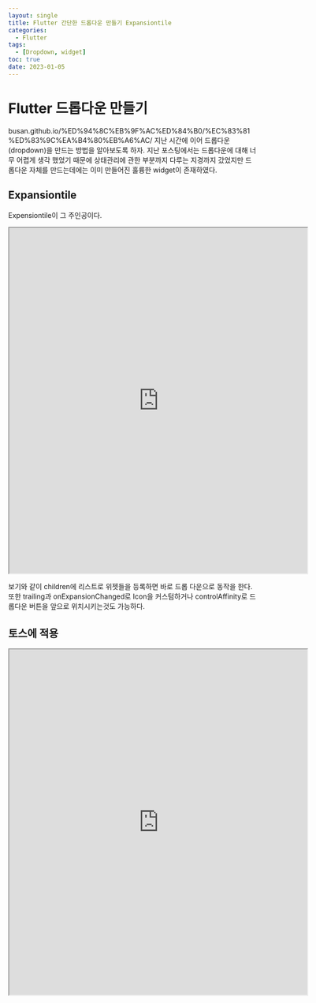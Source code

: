 ```yaml
---
layout: single
title: Flutter 간단한 드롭다운 만들기 Expansiontile
categories:
  - Flutter
tags:
  - [Dropdown, widget]
toc: true
date: 2023-01-05
---
```

# Flutter 드롭다운 만들기
 busan.github.io/%ED%94%8C%EB%9F%AC%ED%84%B0/%EC%83%81%ED%83%9C%EA%B4%80%EB%A6%AC/
지난 시간에 이어 드롭다운(dropdown)을 만드는 방법을 알아보도록 하자. 지난 포스팅에서는 드롭다운에 대해 너무 어렵게 생각 했었기 때문에 상태관리에 관한 부분까지 다루는 지경까지 갔었지만 드롭다운 자체를 만드는데에는 이미 만들어진 훌륭한 widget이 
존재하였다. 

## Expansiontile
Expensiontile이 그 주인공이다. 
<iframe src="https://dartpad.dev/embed-flutter.html?id=d4f94e6e79049227a09e7b3a2d0fe0f5" style="width:120%; height:700px"></iframe>

보기와 같이 children에 리스트로 위젯들을 등록하면 
바로 드롭 다운으로 동작을 한다. 
또한 trailing과 onExpansionChanged로  Icon을 커스텀하거나 controlAffinity로 드롭다운 버튼을 앞으로 위치시키는것도 가능하다. 

## 토스에 적용

<iframe src="https://dartpad.dev/embed-flutter.html?id=125c9e61db5971e77c2cfc7145d3e8d3" style="width:120%; height:700px"></iframe>
